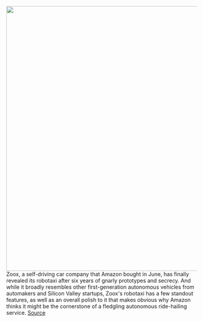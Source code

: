 <img src='https://cdn.vox-cdn.com/thumbor/Rw9uWNVseSj656gdZYaoN93frN0=/0x0:2800x1867/1200x800/filters:focal(1176x710:1624x1158)/cdn.vox-cdn.com/uploads/chorus_image/image/68509831/zoox_robotaxi_0007.0.jpg' width='700px' /><br/>
Zoox, a self-driving car company that Amazon bought in June, has finally revealed its robotaxi after six years of gnarly prototypes and secrecy. And while it broadly resembles other first-generation autonomous vehicles from automakers and Silicon Valley startups, Zoox's robotaxi has a few standout features, as well as an overall polish to it that makes obvious why Amazon thinks it might be the cornerstone of a fledgling autonomous ride-hailing service.
<a href='https://www.theverge.com/2020/12/14/22173971/zoox-amazon-robotaxi-self-driving-autonomous-vehicle-ride-hailing'> Source <a/>